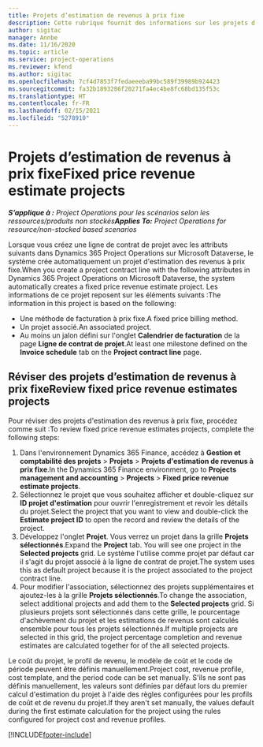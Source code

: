 ```yaml
---
title: Projets d’estimation de revenus à prix fixe
description: Cette rubrique fournit des informations sur les projets d’estimation de revenus à prix fixe.
author: sigitac
manager: Annbe
ms.date: 11/16/2020
ms.topic: article
ms.service: project-operations
ms.reviewer: kfend
ms.author: sigitac
ms.openlocfilehash: 7cf4d7853f7fedaeeeba99bc589f39989b924423
ms.sourcegitcommit: fa32b1893286f20271fa4ec4be8fc68bd135f53c
ms.translationtype: HT
ms.contentlocale: fr-FR
ms.lasthandoff: 02/15/2021
ms.locfileid: "5278910"
---
```

# <a name="fixed-price-revenue-estimate-projects"></a><span data-ttu-id="5c4a4-103">Projets d’estimation de revenus à prix fixe</span><span class="sxs-lookup"><span data-stu-id="5c4a4-103">Fixed price revenue estimate projects</span></span> 

<span data-ttu-id="5c4a4-104">_**S’applique à :** Project Operations pour les scénarios selon les ressources/produits non stockés_</span><span class="sxs-lookup"><span data-stu-id="5c4a4-104">_**Applies To:** Project Operations for resource/non-stocked based scenarios_</span></span>

<span data-ttu-id="5c4a4-105">Lorsque vous créez une ligne de contrat de projet avec les attributs suivants dans Dynamics 365 Project Operations sur Microsoft Dataverse, le système crée automatiquement un projet d'estimation des revenus à prix fixe.</span><span class="sxs-lookup"><span data-stu-id="5c4a4-105">When you create a project contract line with the following attributes in Dynamics 365 Project Operations on Microsoft Dataverse, the system automatically creates a fixed price revenue estimate project.</span></span> <span data-ttu-id="5c4a4-106">Les informations de ce projet reposent sur les éléments suivants :</span><span class="sxs-lookup"><span data-stu-id="5c4a4-106">The information in this project is based on the following:</span></span>

  - <span data-ttu-id="5c4a4-107">Une méthode de facturation à prix fixe.</span><span class="sxs-lookup"><span data-stu-id="5c4a4-107">A fixed price billing method.</span></span>
  - <span data-ttu-id="5c4a4-108">Un projet associé.</span><span class="sxs-lookup"><span data-stu-id="5c4a4-108">An associated project.</span></span>
  - <span data-ttu-id="5c4a4-109">Au moins un jalon défini sur l'onglet **Calendrier de facturation** de la page **Ligne de contrat de projet**.</span><span class="sxs-lookup"><span data-stu-id="5c4a4-109">At least one milestone defined on the **Invoice schedule** tab on the **Project contract line** page.</span></span>

## <a name="review-fixed-price-revenue-estimates-projects"></a><span data-ttu-id="5c4a4-110">Réviser des projets d’estimation de revenus à prix fixe</span><span class="sxs-lookup"><span data-stu-id="5c4a4-110">Review fixed price revenue estimates projects</span></span>
<span data-ttu-id="5c4a4-111">Pour réviser des projets d'estimation des revenus à prix fixe, procédez comme suit :</span><span class="sxs-lookup"><span data-stu-id="5c4a4-111">To review fixed price revenue estimates projects, complete the following steps:</span></span>

1. <span data-ttu-id="5c4a4-112">Dans l'environnement Dynamics 365 Finance, accédez à **Gestion et comptabilité des projets** > **Projets** > **Projets d'estimation de revenus à prix fixe**.</span><span class="sxs-lookup"><span data-stu-id="5c4a4-112">In the Dynamics 365 Finance environment, go to **Projects management and accounting** > **Projects** > **Fixed price revenue estimate projects**.</span></span>
2. <span data-ttu-id="5c4a4-113">Sélectionnez le projet que vous souhaitez afficher et double-cliquez sur **ID projet d'estimation** pour ouvrir l'enregistrement et revoir les détails du projet.</span><span class="sxs-lookup"><span data-stu-id="5c4a4-113">Select the project that you want to view and double-click the **Estimate project ID** to open the record and review the details of the project.</span></span>
3. <span data-ttu-id="5c4a4-114">Développez l'onglet **Projet**. Vous verrez un projet dans la grille **Projets sélectionnés**.</span><span class="sxs-lookup"><span data-stu-id="5c4a4-114">Expand the **Project** tab. You will see one project in the **Selected projects** grid.</span></span> <span data-ttu-id="5c4a4-115">Le système l'utilise comme projet par défaut car il s'agit du projet associé à la ligne de contrat de projet.</span><span class="sxs-lookup"><span data-stu-id="5c4a4-115">The system uses this as default project because it is the project associated to the project contract line.</span></span> 
4. <span data-ttu-id="5c4a4-116">Pour modifier l'association, sélectionnez des projets supplémentaires et ajoutez-les à la grille **Projets sélectionnés**.</span><span class="sxs-lookup"><span data-stu-id="5c4a4-116">To change the association, select additional projects and add them to the **Selected projects** grid.</span></span> <span data-ttu-id="5c4a4-117">Si plusieurs projets sont sélectionnés dans cette grille, le pourcentage d'achèvement du projet et les estimations de revenus sont calculés ensemble pour tous les projets sélectionnés.</span><span class="sxs-lookup"><span data-stu-id="5c4a4-117">If multiple projects are selected in this grid, the project percentage completion and revenue estimates are calculated together for of the all selected projects.</span></span>

  <span data-ttu-id="5c4a4-118">Le coût du projet, le profil de revenu, le modèle de coût et le code de période peuvent être définis manuellement.</span><span class="sxs-lookup"><span data-stu-id="5c4a4-118">Project cost, revenue profile, cost template, and the period code can be set manually.</span></span> <span data-ttu-id="5c4a4-119">S'ils ne sont pas définis manuellement, les valeurs sont définies par défaut lors du premier calcul d'estimation du projet à l'aide des règles configurées pour les profils de coût et de revenu du projet.</span><span class="sxs-lookup"><span data-stu-id="5c4a4-119">If they aren't set manually, the values default during the first estimate calculation for the project using the rules configured for project cost and revenue profiles.</span></span>



[!INCLUDE[footer-include](../includes/footer-banner.md)]